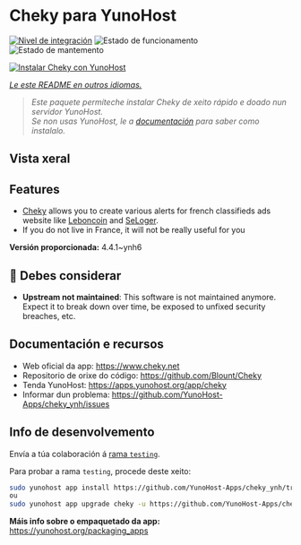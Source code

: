 <!--
NOTA: Este README foi creado automáticamente por <https://github.com/YunoHost/apps/tree/master/tools/readme_generator>
NON debe editarse manualmente.
-->

# Cheky para YunoHost

[![Nivel de integración](https://dash.yunohost.org/integration/cheky.svg)](https://dash.yunohost.org/appci/app/cheky) ![Estado de funcionamento](https://ci-apps.yunohost.org/ci/badges/cheky.status.svg) ![Estado de mantemento](https://ci-apps.yunohost.org/ci/badges/cheky.maintain.svg)

[![Instalar Cheky con YunoHost](https://install-app.yunohost.org/install-with-yunohost.svg)](https://install-app.yunohost.org/?app=cheky)

*[Le este README en outros idiomas.](./ALL_README.md)*

> *Este paquete permíteche instalar Cheky de xeito rápido e doado nun servidor YunoHost.*  
> *Se non usas YunoHost, le a [documentación](https://yunohost.org/install) para saber como instalalo.*

## Vista xeral

## Features

* [Cheky](https://www.cheky.net) allows you to create various alerts for french classifieds ads website like [Leboncoin](http://leboncoin.fr/) and [SeLoger](http://www.seloger.com/).
* If you do not live in France, it will not be really useful for you


**Versión proporcionada:** 4.4.1~ynh6
## :red_circle: Debes considerar

- **Upstream not maintained**: This software is not maintained anymore. Expect it to break down over time, be exposed to unfixed security breaches, etc.

## Documentación e recursos

- Web oficial da app: <https://www.cheky.net>
- Repositorio de orixe do código: <https://github.com/Blount/Cheky>
- Tenda YunoHost: <https://apps.yunohost.org/app/cheky>
- Informar dun problema: <https://github.com/YunoHost-Apps/cheky_ynh/issues>

## Info de desenvolvemento

Envía a túa colaboración á [rama `testing`](https://github.com/YunoHost-Apps/cheky_ynh/tree/testing).

Para probar a rama `testing`, procede deste xeito:

```bash
sudo yunohost app install https://github.com/YunoHost-Apps/cheky_ynh/tree/testing --debug
ou
sudo yunohost app upgrade cheky -u https://github.com/YunoHost-Apps/cheky_ynh/tree/testing --debug
```

**Máis info sobre o empaquetado da app:** <https://yunohost.org/packaging_apps>
